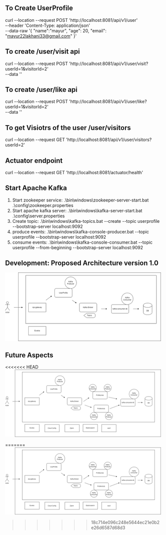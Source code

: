 ## To Create UserProfile

curl --location --request POST 'http://localhost:8081/api/v1/user' \
--header 'Content-Type: application/json' \
--data-raw '{
"name":"mayur",
"age": 20,
"email": "mayur22lakhani33@gmail.com"
}'

## To create /user/visit api
curl --location --request POST 'http://localhost:8081/api/v1/user/visit?userId=1&visitorId=2' \
--data ''

## To create /user/like api
curl --location --request POST 'http://localhost:8081/api/v1/user/like?userId=1&visitorId=2' \
--data ''

## To get Visiotrs of the user /user/visitors
curl --location --request GET 'http://localhost:8081/api/v1/user/visitors?userId=2'

## Actuator endpoint
curl --location --request GET 'http://localhost:8081/actuator/health'



## Start Apache Kafka
1. Start zookeeper service: 
   .\bin\windows\zookeeper-server-start.bat .\config\zookeeper.properties
2. Start apache kafka server:
   .\bin\windows\kafka-server-start.bat .\config\server.properties
3. Create topic:
   .\bin\windows\kafka-topics.bat --create --topic userprofile --bootstrap-server localhost:9092
4. produce events:
   .\bin\windows\kafka-console-producer.bat --topic userprofile --bootstrap-server localhost:9092
5. consume events:
   .\bin\windows\kafka-console-consumer.bat --topic userprofile --from-beginning --bootstrap-server localhost:9092

## Development: Proposed Architecture version 1.0
![Proposed Architecture.png](Proposed%20Architecture.png)

## Future Aspects
<<<<<<< HEAD
![Future Aspects.png](Future%20Aspects.png)


=======
![Future Aspects.png](Future%20Aspects.png)
>>>>>>> 18c714e096c248e5644ec21e0b2e26d6587d68d3
